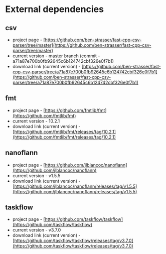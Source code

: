 # External dependencies

## csv
- project page - [https://github.com/ben-strasser/fast-cpp-csv-parser/tree/master](https://github.com/ben-strasser/fast-cpp-csv-parser/tree/master)
- current version - master branch (commit - a71a87e700b0fb92645c6b124742cbf326e0f7b1)
- download link (current version) - [https://github.com/ben-strasser/fast-cpp-csv-parser/tree/a71a87e700b0fb92645c6b124742cbf326e0f7b1](https://github.com/ben-strasser/fast-cpp-csv-parser/tree/a71a87e700b0fb92645c6b124742cbf326e0f7b1)

## fmt
- project page - [https://github.com/fmtlib/fmt](https://github.com/fmtlib/fmt)
- current version - 10.2.1
- download link (current version) - [https://github.com/fmtlib/fmt/releases/tag/10.2.1](https://github.com/fmtlib/fmt/releases/tag/10.2.1)

## nanoflann
- project page - [https://github.com/jlblancoc/nanoflann](https://github.com/jlblancoc/nanoflann)
- current version - v1.5.5
- download link (current version) - [https://github.com/jlblancoc/nanoflann/releases/tag/v1.5.5](https://github.com/jlblancoc/nanoflann/releases/tag/v1.5.5)

## taskflow
- project page - [https://github.com/taskflow/taskflow](https://github.com/taskflow/taskflow)
- current version - v3.7.0
- download link (current version) - [https://github.com/taskflow/taskflow/releases/tag/v3.7.0](https://github.com/taskflow/taskflow/releases/tag/v3.7.0)
